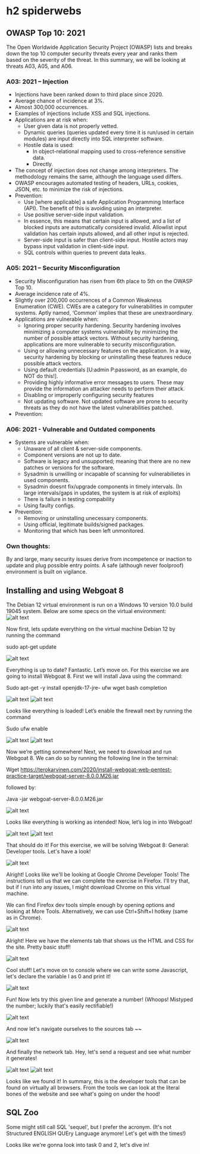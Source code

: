 # h2 spiderwebs
## OWASP Top 10: 2021
The Open Worldwide Application Security Project (OWASP) lists and breaks down the top 10 computer security threats every year and ranks them based on the severity of the threat. In this summary, we will be looking at threats A03, A05, and A06.
### A03: 2021 – Injection
*	Injections have been ranked down to third place since 2020.
*	Average chance of incidence at 3%.
*	Almost 300,000 occurrences.
*	Examples of injections include XSS and SQL injections.
*	Applications are at risk when:
    * User given data is not properly vetted.
    *	Dynamic queries (queries updated every time it is run/used in certain modules) are input directly into SQL interpreter software.
     * Hostile data is used: 
          * In object-relational mapping used to cross-reference sensitive data.
          * Directly.
*	The concept of injection does not change among interpreters. The methodology remains the same, although the language used differs.
*	OWASP encourages automated testing of headers, URLs, cookies, JSON, etc. to minimize the risk of injections.
*	Prevention:
      * Use [where applicable] a safe Application Programming Interface (API). The benefit of this is avoiding using an interpreter.
      * Use positive server-side input validation.
      * In essence, this means that certain input is allowed, and a list of blocked inputs are automatically considered invalid. Allowlist input validation has certain inputs allowed, and all other input is rejected.
      * Server-side input is safer than client-side input. Hostile actors may bypass input validation in client-side input.
      * SQL controls within queries to prevent data leaks.

### A05: 2021 – Security Misconfiguration
*	Security Misconfiguration has risen from 6th place to 5th on the OWASP Top 10.
*	Average incidence rate of 4%. 
* Slightly over 200,000 occurrences of a Common Weakness Enumeration (CWE). CWEs are a category for vulnerabilities in computer systems. Aptly named, ‘Common’ implies that these are unextraordinary. 
* Applications are vulnerable when:
    * Ignoring proper security hardening. Security hardening involves minimizing a computer systems vulnerability by minimizing the number of possible attack vectors. Without security hardening, applications are more vulnerable to security misconfiguration.
    * Using or allowing unnecessary features on the application. In a way, security hardening by blocking or uninstalling these features reduce possible attack vectors.
    * Using default credentials [U:admin P:password, as an example, do NOT do this!].
    * Providing highly informative error messages to users. These may provide the information an attacker needs to perform their attack.
    * Disabling or improperly configuring security features
    * Not updating software. Not updated software are prone to security threats as they do not have the latest vulnerabilities patched.
* Prevention:

### A06: 2021 - Vulnerable and Outdated components
* Systems are vulnerable when:
    * Unaware of all client & server-side components.
    * Component versions are not up to date.
    * Software is legacy and unsupported; meaning that there are no new patches or versions for the software.
    * Sysadmin is unwilling or incapable of scanning for vulnerabilietes in used components.
    * Sysadmin doesnt fix/upgrade components in timely intervals. (In large intervals/gaps in updates, the system is at risk of exploits)
    * There is failure in testing compability
    * Using faulty configs.
* Prevention:
    * Removing or uninstalling unecessary components.
    * Using official, legitimate builds/signed packages.
    * Monitoring that which has been left unmonitored.

### Own thoughts:
By and large, many security issues derive from incompetence or inaction to update and plug possible entry points. A safe (although never foolproof) environment is built on vigilance.

## Installing and using Webgoat 8
The Debian 12 virtual environment is run on a Windows 10 version 10.0 build 19045 system. Below are some specs on the virtual environment:  
 ![alt text](https://user-images.githubusercontent.com/142781925/265199086-98ce3440-2c6f-400b-9c75-f39d42ffeef4.png)

Now first, lets update everything on the virtual machine Debian 12 by running the command 

sudo apt-get update

 ![alt text](https://user-images.githubusercontent.com/142781925/265199088-3c7d7d89-1bdc-4821-b68f-5bf6ec2a5a0d.png)

 
Everything is up to date? Fantastic. Let’s move on. 
For this exercise we are going to install Webgoat 8. First we will install Java using the command:

Sudo apt-get -y install openjdk-17-jre- ufw wget bash completion

 ![alt text](https://user-images.githubusercontent.com/142781925/265199089-d161dc4c-d372-4a99-8ba0-875ca8c48f6f.png)
 ![alt text](https://user-images.githubusercontent.com/142781925/265199091-b3021942-1aec-44b5-8f4e-b8051a5ececc.png)
 
Looks like everything is loaded! Let’s enable the firewall next by running the command 

Sudo ufw enable
 
 ![alt text](https://user-images.githubusercontent.com/142781925/265199092-aa21a81c-9273-4762-989a-789f86fb03c3.png)
 ![alt text](https://user-images.githubusercontent.com/142781925/265199093-92125fdf-ea80-4ca8-b1a1-6cf4ffa79747.png)

Now we’re getting somewhere! Next, we need to download and run Webgoat 8. We can do so by running the following line in the terminal:

Wget https://terokarvinen.com/2020/install-webgoat-web-pentest-practice-target/webgoat-server-8.0.0.M26.jar

followed by: 

Java -jar webgoat-server-8.0.0.M26.jar

 ![alt text](https://user-images.githubusercontent.com/142781925/265199095-a76139ea-e142-4af6-b986-014c2e568a63.png)
  
Looks like everything is working as intended! Now, let’s log in into Webgoat!

 ![alt text](https://user-images.githubusercontent.com/142781925/265199097-92fd90db-4392-47d0-bd10-50d10e163a89.png)
 ![alt text](https://user-images.githubusercontent.com/142781925/265199103-ab3bff9e-c515-4535-b453-542db65a066a.png)
  
That should do it! For this exercise, we will be solving Webgoat 8: General: Developer tools. Let's have a look!

 ![alt text](https://user-images.githubusercontent.com/142781925/265201831-2100ee0a-a9f4-40d0-a0e4-a75c69e7eb16.png)

Alright! Looks like we'll be looking at Google Chrome Developer Tools! The instructions tell us that we can complete the exercise in Firefox. I'll try that, but if I run into any issues, I might download Chrome on this virtual machine.

We can find Firefox dev tools simple enough by opening options and looking at More Tools. Alternatively, we can use Ctrl+Shift+I hotkey (same as in Chrome).

 ![alt text](https://user-images.githubusercontent.com/142781925/265201832-cb9d1bb7-2a28-4d2b-afef-8dad66966155.png)

 Alright! Here we have the elements tab that shows us the HTML and CSS for the site. Pretty basic stuff!

 ![alt text](https://user-images.githubusercontent.com/142781925/265201833-70cbc8b3-eeb5-401a-9503-75409f311f30.png)

 Cool stuff! Let's move on to console where we can write some Javascript, let's declare the variable I as 0 and print it!

 ![alt text](https://user-images.githubusercontent.com/142781925/265201834-e4d7b28e-20dd-4a71-8b9c-80eb8bdc944e.png)

 Fun! Now lets try this given line and generate a number! (Whoops! Mistyped the number; luckily that's easily rectifiable!)

 ![alt text](https://user-images.githubusercontent.com/142781925/265201835-59c59670-1936-4611-b8f3-20d82bd3ea57.png)

 And now let's navigate ourselves to the sources tab ~~

 ![alt text](https://user-images.githubusercontent.com/142781925/265201836-e75b5185-0885-4da6-b680-8afba1051c8e.png)

 And finally the network tab. Hey, let's send a request and see what number it generates!

![alt text](https://user-images.githubusercontent.com/142781925/265201837-5c92d1e2-1fe5-4050-86c1-f7ac1711c98c.png)
![alt text](https://user-images.githubusercontent.com/142781925/265201830-8a3f4743-6463-4405-a585-ce57f5909b44.png)

Looks like we found it! In summary, this is the developer tools that can be found on virtually all browsers. From the tools we can look at the literal bones of the website and see what's going on under the hood!

## SQL Zoo

Some might still call SQL 'sequel', but I prefer the acronym. (It's not Structured ENGLISH QUEry Language anymore! Let's get with the times!)

Looks like we're gonna look into task 0 and 2, let's dive in!

